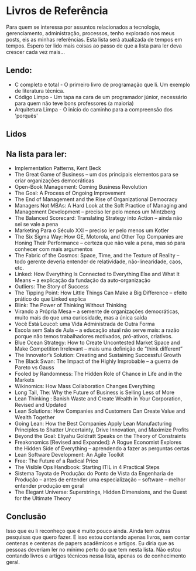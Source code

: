 # Livros de Referência

Para quem se interessa por assuntos relacionados a tecnologia, gerenciamento, administração, processos, tenho explorado nos meus posts, eis as minhas referências.
Esta lista será atualizada de tempos em tempos. Espero ter lido mais coisas ao passo de que a lista para ler deva crescer cada vez mais...

## Lendo:

- C completo e total - O primeiro livro de programação que li. Um exemplo de literatura técnica.
- Código Limpo - Um tapa na cara de um programador júnior, necessário para quem não teve bons professores (a maioria)
- Arquitetura Limpa - O início do caminho para a compreensão dos 'porquês'

## Lidos



## Na lista para ler:

- Implementation Patterns, Kent Beck
- The Great Game of Business – um dos principais elementos para se criar organizações democráticas
- Open-Book Management: Coming Business Revolution
- The Goal: A Process of Ongoing Improvement
- The End of Management and the Rise of Organizational Democracy
- Managers Not MBAs: A Hard Look at the Soft Practice of Managing and Management Development – preciso ler pelo menos um Mintzberg
- The Balanced Scorecard: Translating Strategy into Action – ainda não sei se vale a pena
- Marketing Para o Século XXI – preciso ler pelo menos um Kotler
- The Six Sigma Way: How GE, Motorola, and Other Top Companies are Honing Their Performance – certeza que não vale a pena, mas só para conhecer com mais argumentos
- The Fabric of the Cosmos: Space, Time, and the Texture of Reality – todo gerente deveria entender de relatividade, não-linearidade, caos, etc.
- Linked: How Everything Is Connected to Everything Else and What It Means – a explicação da fundação da auto-organização
- Outliers: The Story of Success
- The Tipping Point: How Little Things Can Make a Big Difference – efeito prático do que Linked explica
- Blink: The Power of Thinking Without Thinking
- Virando a Própria Mesa – a semente de organizações democráticas, muito mais do que uma curiosidade, mas a única saída
- Você Está Louco!: uma Vida Administrada de Outra Forma
- Escola sem Sala de Aula – a educação atual não serve mais: a razão porque não temos trabalhadores motivados, pró-ativos, criativos.
- Blue Ocean Strategy: How to Create Uncontested Market Space and Make Competition Irrelevant – mais uma definição de “think different”
- The Innovator’s Solution: Creating and Sustaining Successful Growth
- The Black Swan: The Impact of the Highly Improbable – a guerra de Pareto vs Gauss
- Fooled by Randomness: The Hidden Role of Chance in Life and in the Markets
- Wikinomics: How Mass Collaboration Changes Everything
- Long Tail, The: Why the Future of Business is Selling Less of More
- Lean Thinking : Banish Waste and Create Wealth in Your Corporation, Revised and Updated
- Lean Solutions: How Companies and Customers Can Create Value and Wealth Together
- Going Lean: How the Best Companies Apply Lean Manufacturing Principles to Shatter Uncertainty, Drive Innovation, and Maximize Profits
- Beyond the Goal: Eliyahu Goldratt Speaks on the Theory of Constraints
- Freakonomics [Revised and Expanded]: A Rogue Economist Explores the Hidden Side of Everything – aprendendo a fazer as perguntas certas
- Lean Software Development: An Agile Toolkit
- Free: The Future of a Radical Price
- The Visible Ops Handbook: Starting ITIL in 4 Practical Steps
- Sistema Toyota de Produção: do Ponto de Vista da Engenharia de Produção – antes de entender uma especialização – software – melhor entender produção em geral
- The Elegant Universe: Superstrings, Hidden Dimensions, and the Quest for the Ultimate Theory

## Conclusão 

Isso que eu li reconheço que é muito pouco ainda. Ainda tem outras pesquisas que quero fazer. E isso estou contando apenas livros, sem contar centenas e centenas de papers acadêmicos e artigos. Eu diria que as pessoas deveriam ler no mínimo perto do que tem nesta lista. Não estou contando livros e artigos técnicos nessa lista, apenas os de conhecimento geral.